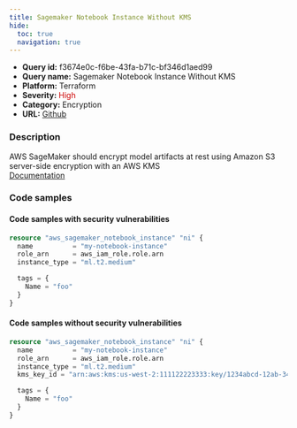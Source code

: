 ```yaml
---
title: Sagemaker Notebook Instance Without KMS
hide:
  toc: true
  navigation: true
---
```


<style>
  .highlight .hll {
    background-color: #ff171742;
  }
  .md-content {
    max-width: 1100px;
    margin: 0 auto;
  }
</style>

-   **Query id:** f3674e0c-f6be-43fa-b71c-bf346d1aed99
-   **Query name:** Sagemaker Notebook Instance Without KMS
-   **Platform:** Terraform
-   **Severity:** <span style="color:#C00">High</span>
-   **Category:** Encryption
-   **URL:** [Github](https://github.com/Checkmarx/kics/tree/master/assets/queries/terraform/aws/sagemaker_notebook_instance_without_kms)

### Description
AWS SageMaker should encrypt model artifacts at rest using Amazon S3 server-side encryption with an AWS KMS<br>
[Documentation](https://registry.terraform.io/providers/hashicorp/aws/latest/docs/resources/sagemaker_notebook_instance#kms_key_id)

### Code samples
#### Code samples with security vulnerabilities
```tf title="Postitive test num. 1 - tf file" hl_lines="1"
resource "aws_sagemaker_notebook_instance" "ni" {
  name          = "my-notebook-instance"
  role_arn      = aws_iam_role.role.arn
  instance_type = "ml.t2.medium"

  tags = {
    Name = "foo"
  }
}

```


#### Code samples without security vulnerabilities
```tf title="Negative test num. 1 - tf file"
resource "aws_sagemaker_notebook_instance" "ni" {
  name          = "my-notebook-instance"
  role_arn      = aws_iam_role.role.arn
  instance_type = "ml.t2.medium"
  kms_key_id = "arn:aws:kms:us-west-2:111122223333:key/1234abcd-12ab-34cd-56ef-1234567890ab"

  tags = {
    Name = "foo"
  }
}

```

